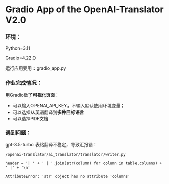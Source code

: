 # Gradio App of the OpenAI-Translator V2.0


### **环境：**

Python=3.11

Gradio=4.22.0

运行应用要用：gradio_app.py

### **作业完成情况：**

用Gradio做了**可视化页面**：

- 可以输入OPENAI_API_KEY，不输入默认使用环境变量；
- 可以选择从英语翻译到**多种目标语言**
- 可以选择PDF文档

### **遇到问题：**

gpt-3.5-turbo 表格翻译不稳定，导致汇报错：

```
/openai-translator/ai_translator/translator/writer.py

header = '| ' + ' | '.join(str(column) for column in table.columns) + ' |' + '\n'
                                                        
AttributeError: 'str' object has no attribute 'columns'
```

